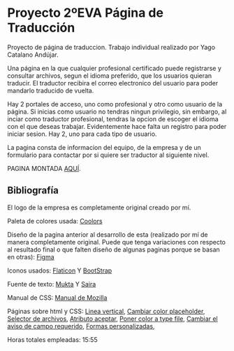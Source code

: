 # Proyecto 2ºEVA Página de Traducción
Proyecto de página de traduccion. Trabajo individual realizado por Yago Catalano Andújar.

Una página en la que cualquier profesional certificado puede registrarse y consultar archivos, segun el idioma preferido, que los usuarios quieran traducir. El traductor recibira el correo electronico del usuario para poder mandarlo traducido de vuelta. 

Hay 2 portales de acceso, uno como profesional y otro como usuario de la página. Si inicias como usuario no tendras ningun privilegio, sin embargo, al inciar como traductor profesional, tendras la opcion de escoger el idioma con el que deseas trabajar. Evidentemente hace falta un registro para poder iniciar sesion. Hay 2, uno para cada tipo de usuario. 

La pagina consta de informacion del equipo, de la empresa y de un formulario para contactar por si quiere ser traductor al siguiente nivel.


PAGINA MONTADA [AQUÍ](YagoCatalanoTraduccion.github.io/Web/).
## Bibliografía

El logo de la empresa es completamente original creado por mí.

Paleta de colores usada: [Coolors](https://coolors.co/034464-06cc99-afd1e1-ffffff)

Diseño de la pagina anterior al desarrollo de esta (realizado por mí de manera completamente original. Puede que tenga variaciones con respecto al resultado final o que falten diseño de algunas paginas porque se basan en otras): [Figma](https://www.figma.com/file/Uf3fjbFpAM9WsEAP8wGsDR/Pagina-2%C2%BAEVA?type=design&node-id=0%3A1&mode=design&t=h0bcn1Fv957N1tgM-1)

Iconos usados: [Flaticon](https://www.flaticon.es) Y [BootStrap](https://icons.getbootstrap.com)

Fuente de texto: [Mukta](https://fonts.google.com/specimen/Mukta?query=mukta) Y [Saira](https://fonts.google.com/specimen/Saira?query=saira)

Manual de CSS: [Manual de Mozilla](https://developer.mozilla.org/en-US/docs/Web/CSS/filter-function/drop-shadow) 

Páginas sobre html y CSS: [Linea vertical](https://www.delftstack.com/es/howto/html/html-vertical-line/), [Cambiar color placeholder](https://es.stackoverflow.com/questions/179809/cambiar-color-de-placeholder-segundo-nombre), [Selector de archivos](https://lenguajehtml.com/html/formularios/etiqueta-html-input-file/), [Atributo aceptar](https://developer.mozilla.org/es/docs/Web/HTML/Attributes/accept), [Poner color a type file](https://stackoverflow.com/questions/572768/styling-an-input-type-file-button), [Cambiar el aviso de campo requerido](https://es.stackoverflow.com/questions/131885/como-cambiar-el-mensaje-de-alerta-para-inputs-de-formularios), [Formas personalizadas](https://www.youtube.com/watch?v=j5GxE2ySqV0), 

Horas totales empleadas: 15:55
